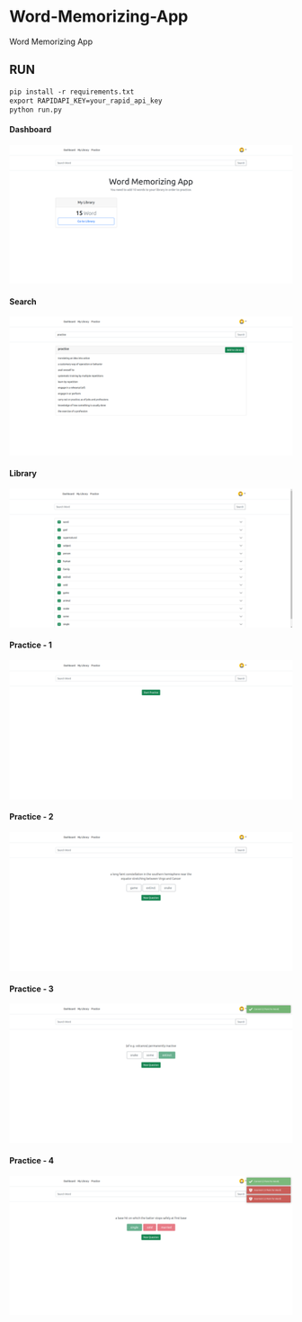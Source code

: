 # Word-Memorizing-App
Word Memorizing App

## RUN
```
pip install -r requirements.txt
export RAPIDAPI_KEY=your_rapid_api_key
python run.py
```

#### Dashboard
![dark-theme](github-media/dashboard.png)

#### Search
![dark-theme](github-media/search.png)

#### Library
![dark-theme](github-media/library.png)

#### Practice - 1
![dark-theme](github-media/practice-1.png)

#### Practice - 2
![dark-theme](github-media/practice-2.png)

#### Practice - 3
![dark-theme](github-media/practice-3.png)

#### Practice - 4
![dark-theme](github-media/practice-4.png)

